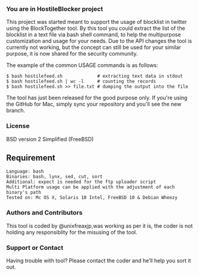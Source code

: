 ### You are in HostileBlocker project

This project was started meant to support the usage of blocklist in twitter using the BlockTogether tool. 
By this tool you could  extract the list of the blocklist in a text file via bash shell command, to help the multipurpose customization and usage for your needs. Due to the API changes the tool is currently not working, but the concept can still be used for your similar purpose, it is now shared for the security community.

The example of the common USAGE commands is as follows:

```
$ bash hostilefeed.sh             # extracting text data in stdout
$ bash hostilefeed.sh | wc -l     # counting the records
$ bash hostilefeed.sh >> file.txt # dumping the output into the file
```

The tool has just been released for the good purpose only.
If you're using the GitHub for Mac, simply sync your repository and you'll see the new branch.

### License
BSD version 2 Simplified (FreeBSD)

## Requirement
```
Language: bash
Binaries: bash, lynx, sed, cut, sort
Additional: expect is needed for the ftp uploader script
Multi Platform usage can be applied with the adjustment of each binary's path
Tested on: Mc OS X, Solaris 10 Intel, FreeBSD 10 & Debian Wheezy 
```

### Authors and Contributors
This tool is coded by @unixfreaxjp,was working as per it is, the coder is not holding any responsiblity for the misusing of the tool.

### Support or Contact
Having trouble with tool? Please contact the coder and he’ll help you sort it out.
